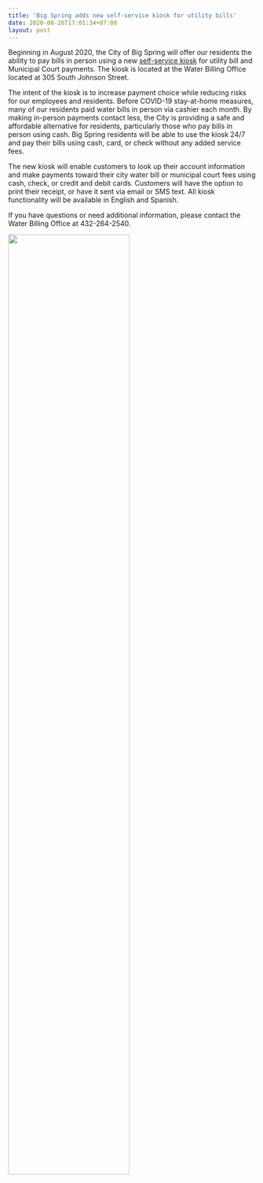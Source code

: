 ```yaml
---
title: 'Big Spring adds new self-service kiosk for utility bills'
date: 2020-08-26T17:01:34+07:00
layout: post
---
```

<!-- City of Big Spring -->
Beginning in August 2020, the City of Big Spring will offer our residents the ability to pay bills in person using a new [self-service kiosk](/services/payment-kiosks) for utility bill and Municipal Court payments. The kiosk is located at the Water Billing Office located at 305 South Johnson Street.

The intent of the kiosk is to increase payment choice while reducing risks for our employees and residents. Before COVID-19 stay-at-home measures, many of our residents paid water bills in person via cashier each month. By making in-person payments contact less, the City is providing a safe and affordable alternative for residents, particularly those who pay bills in person using cash. Big Spring residents will be able to use the kiosk 24/7 and pay their bills using cash, card, or check without any added service fees.

The new kiosk will enable customers to look up their account information and make payments toward their city water bill or municipal court fees using cash, check, or credit and debit cards. Customers will have the option to print their receipt, or have it sent via email or SMS text. All kiosk functionality will be available in English and Spanish.

If you have questions or need additional information, please contact the Water Billing Office at 432-264-2540.

<img src="/images/posts/self-service-kiosk.webp" loading="lazy"
     width="70%" />